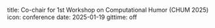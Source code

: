 title: Co-chair for 1st Workshop on Computational Humor (CHUM 2025)
icon: conference
date: 2025-01-19
gittime: off
